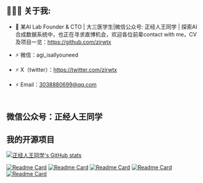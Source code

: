 

<h2 align="left">👨🏻‍💻 关于我:</h2>


- :rocket: 某AI Lab Founder & CTO | 大三医学生|微信公众号: 正经人王同学 | 探索AI合成数据系统中，也正在寻求直博机会，欢迎各位前辈contact with me，CV及项目一览：https://github.com/zjrwtx

- :zap: 微信：agi_isallyouneed<br>
- :zap: X（twitter）：https://twitter.com/zjrwtx<br>
- :zap: Email：3038880699@qq.com<br>

<h2 align="left">
 <abc>
  <br>微信公众号：正经人王同学<br>

  
 
 </abc>
</h2>


<h2 align="left">我的开源项目</h2>


[![正经人王同学's GitHub stats](https://github-readme-stats.vercel.app/api?username=zjrwtx&show_icons=true&theme=radical)](#)

[![Readme Card](https://github-readme-stats.vercel.app/api/pin/?username=zjrwtx&show_icons=true&theme=radical&repo=VideoQA_databuilder )](https://github.com/zjrwtx/VideoQA_databuilder)
[![Readme Card](https://github-readme-stats.vercel.app/api/pin/?username=zjrwtx&show_icons=true&theme=radical&repo=bilibiliQA_databuilder )](https://github.com/zjrwtx/bilibiliQA_databuilder)
[![Readme Card](https://github-readme-stats.vercel.app/api/pin/?username=zjrwtx&show_icons=true&theme=radical&repo=AIgene_anki )](https://github.com/zjrwtx/AIgene_anki)
[![Readme Card](https://github-readme-stats.vercel.app/api/pin/?username=zjrwtx&show_icons=true&theme=radical&repo=videotopdf_ui )](https://github.com/zjrwtx/videotopdf_ui)
[![Readme Card](https://github-readme-stats.vercel.app/api/pin/?username=zjrwtx&show_icons=true&theme=radical&repo=open_summary )](https://github.com/zjrwtx/open_summary)


